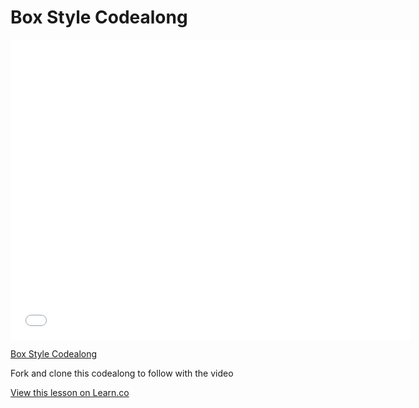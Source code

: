 # Box Style Codealong 

<iframe width="640" height="480" src="//www.youtube.com/embed/Y4El1I-hagQ?rel=0&modestbranding=1" frameborder="0" allowfullscreen></iframe><p><a href="https://www.youtube.com/watch?v=Y4El1I-hagQ">Box Style Codealong</a></p>


Fork and clone this codealong to follow with the video

<a href='https://learn.co/lessons/box-style-codealong' data-visibility='hidden'>View this lesson on Learn.co</a>
